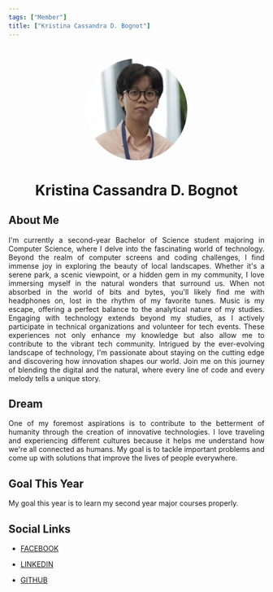```yaml
---
tags: ["Member"]
title: ["Kristina Cassandra D. Bognot"]
---
```


<TagLinks/>

<div align="center">
  <img src="../../images/kaysea.png" width="200" height="200" style="border-radius: 50%; margin-top: 25px;" />
</div>

<div align="center">
  <h1>Kristina Cassandra D. Bognot</h1>
</div>

<div style="text-align: justify;">
  <h2>About Me</h2>
  <p>I'm currently a second-year Bachelor of Science student majoring in Computer Science, where I delve into the fascinating world of technology. Beyond the realm of computer screens and coding challenges, I find immense joy in exploring the beauty of local landscapes. Whether it's a serene park, a scenic viewpoint, or a hidden gem in my community, I love immersing myself in the natural wonders that surround us. When not absorbed in the world of bits and bytes, you'll likely find me with headphones on, lost in the rhythm of my favorite tunes. Music is my escape, offering a perfect balance to the analytical nature of my studies.  Engaging with technology extends beyond my studies, as I actively participate in technical organizations and volunteer for tech events. These experiences not only enhance my knowledge but also allow me to contribute to the vibrant tech community. Intrigued by the ever-evolving landscape of technology, I'm passionate about staying on the cutting edge and discovering how innovation shapes our world. Join me on this journey of blending the digital and the natural, where every line of code and every melody tells a unique story.</p>

  <h2>Dream</h2>
  <p>One of my foremost aspirations is to contribute to the betterment of humanity through the creation of innovative technologies. I love traveling and experiencing different cultures because it helps me understand how we're all connected as humans. My goal is to tackle important problems and come up with solutions that improve the lives of people everywhere. </p>
  
  <h2>Goal This Year</h2>
  <p> My goal this year is to learn my second year major courses properly. </p>

  <h2>Social Links</h2>
  <ul>
    <li>
      <p>
        <a href="https://www.facebook.com/profile.php?id=100082709525742">FACEBOOK</a>
      </p>
    </li>
    <li>
      <p>
        <a href="https://www.linkedin.com/in/kristina-cassandra-bognot/">LINKEDIN</a>
      </p>
    </li>
    <li>
      <p>
        <a href="https://github.com/kaysea-101">GITHUB</a>
      </p>
    </li>
  </ul>
</div>
